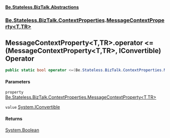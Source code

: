#### [Be.Stateless.BizTalk.Abstractions](README.md 'README')
### [Be.Stateless.BizTalk.ContextProperties](Be.Stateless.BizTalk.ContextProperties.md 'Be.Stateless.BizTalk.ContextProperties').[MessageContextProperty&lt;T,TR&gt;](MessageContextProperty_T,TR_.md 'Be.Stateless.BizTalk.ContextProperties.MessageContextProperty<T,TR>')

## MessageContextProperty<T,TR>.operator <=(MessageContextProperty<T,TR>, IConvertible) Operator

```csharp
public static bool operator <=(Be.Stateless.BizTalk.ContextProperties.MessageContextProperty<T,TR> property, System.IConvertible value);
```
#### Parameters

<a name='Be.Stateless.BizTalk.ContextProperties.MessageContextProperty_T,TR_.op_LessThanOrEqual(Be.Stateless.BizTalk.ContextProperties.MessageContextProperty_T,TR_,System.IConvertible).property'></a>

`property` [Be.Stateless.BizTalk.ContextProperties.MessageContextProperty&lt;](MessageContextProperty_T,TR_.md 'Be.Stateless.BizTalk.ContextProperties.MessageContextProperty<T,TR>')[T](MessageContextProperty_T,TR_.md#Be.Stateless.BizTalk.ContextProperties.MessageContextProperty_T,TR_.T 'Be.Stateless.BizTalk.ContextProperties.MessageContextProperty<T,TR>.T')[,](MessageContextProperty_T,TR_.md 'Be.Stateless.BizTalk.ContextProperties.MessageContextProperty<T,TR>')[TR](MessageContextProperty_T,TR_.md#Be.Stateless.BizTalk.ContextProperties.MessageContextProperty_T,TR_.TR 'Be.Stateless.BizTalk.ContextProperties.MessageContextProperty<T,TR>.TR')[&gt;](MessageContextProperty_T,TR_.md 'Be.Stateless.BizTalk.ContextProperties.MessageContextProperty<T,TR>')

<a name='Be.Stateless.BizTalk.ContextProperties.MessageContextProperty_T,TR_.op_LessThanOrEqual(Be.Stateless.BizTalk.ContextProperties.MessageContextProperty_T,TR_,System.IConvertible).value'></a>

`value` [System.IConvertible](https://docs.microsoft.com/en-us/dotnet/api/System.IConvertible 'System.IConvertible')

#### Returns
[System.Boolean](https://docs.microsoft.com/en-us/dotnet/api/System.Boolean 'System.Boolean')